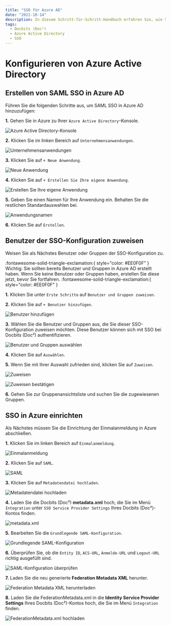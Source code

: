 ```yaml
---
title: "SSO für Azure AD"
date: "2021-10-14"
description: In diesem Schritt-für-Schritt-Handbuch erfahren Sie, wie Sie SSO in Infor Cloud konfigurieren. Beginnend mit den Voraussetzungen, dem Zugriff auf die Cloud und der Überprüfung, um einen neuen Dienstanbieter hinzuzufügen.
tags:
  - Docbits (Doc²)
  - Azure Active Directory
  - SSO
---
```


# Konfigurieren von Azure Active Directory

## Erstellen von SAML SSO in Azure AD

Führen Sie die folgenden Schritte aus, um SAML SSO in Azure AD hinzuzufügen:

**1.** Gehen Sie in Azure zu Ihrer `Azure Active Directory`-Konsole.

![Azure Active Directory-Konsole](/_images/docbits/SSO/Azure_1.png "Azure Active Directory-Konsole")

**2.** Klicken Sie im linken Bereich auf `Unternehmensanwendungen`.

![Unternehmensanwendungen](/_images/docbits/SSO/Azure_2.png "Unternehmensanwendungen")

**3.** Klicken Sie auf `+ Neue Anwendung`.

![Neue Anwendung](/_images/docbits/SSO/Azure_3.png "Neue Anwendung")

**4.** Klicken Sie auf `+ Erstellen Sie Ihre eigene Anwendung`.

![Erstellen Sie Ihre eigene Anwendung](/_images/docbits/SSO/Azure_4.png "Erstellen Sie Ihre eigene Anwendung")

**5.** Geben Sie einen Namen für Ihre Anwendung ein. Behalten Sie die restlichen Standardauswahlen bei.

![Anwendungsnamen](/_images/docbits/SSO/Azure_5.png "Anwendungsnamen")

**6.** Klicken Sie auf `Erstellen`.


## Benutzer der SSO-Konfiguration zuweisen

Weisen Sie als Nächstes Benutzer oder Gruppen der SSO-Konfiguration zu.

:fontawesome-solid-triangle-exclamation:{ style="color: #EE0F0F" }
Wichtig: Sie sollten bereits Benutzer und Gruppen in Azure AD erstellt haben. Wenn Sie keine Benutzer oder Gruppen haben, erstellen Sie diese jetzt, bevor Sie fortfahren.
:fontawesome-solid-triangle-exclamation:{ style="color: #EE0F0F" }

**1.** Klicken Sie unter `Erste Schritte` auf `Benutzer und Gruppen zuweisen`.


**2.** Klicken Sie auf `+ Benutzer hinzufügen`.

![Benutzer hinzufügen](/_images/docbits/SSO/Azure_6.png "Benutzer hinzufügen")


**3.** Wählen Sie die Benutzer und Gruppen aus, die Sie dieser SSO-Konfiguration zuweisen möchten. Diese Benutzer können sich mit SSO bei Docbits (Doc²) authentifizieren.

![Benutzer und Gruppen auswählen](/_images/docbits/SSO/Azure_7.png "Benutzer und Gruppen auswählen")

**4.** Klicken Sie auf `Auswählen`.


**5.** Wenn Sie mit Ihrer Auswahl zufrieden sind, klicken Sie auf `Zuweisen`.

![Zuweisen](/_images/docbits/SSO/Azure_8.png "Zuweisen")

![Zuweisen bestätigen](/_images/docbits/SSO/Azure_9.png "Zuweisen bestätigen")

**6.** Gehen Sie zur Gruppenansichtsliste und suchen Sie die zugewiesenen Gruppen.


## SSO in Azure einrichten

Als Nächstes müssen Sie die Einrichtung der Einmalanmeldung in Azure abschließen.

**1.** Klicken Sie im linken Bereich auf `Einmalanmeldung`.

![Einmalanmeldung](/_images/docbits/SSO/Azure_10.png "Einmalanmeldung")

**2.** Klicken Sie auf `SAML`.

![SAML](/_images/docbits/SSO/Azure_11.png "SAML")

**3.** Klicken Sie auf `Metadatendatei hochladen`.

![Metadatendatei hochladen](/_images/docbits/SSO/Azure_12.png "Metadatendatei hochladen")

**4.** Laden Sie die Docbits (Doc²) **metadata.xml** hoch, die Sie im Menü `Integration` unter `SSO Service Provider Settings` Ihres Docbits (Doc²)-Kontos finden.

![metadata.xml](/_images/docbits/SSO/Azure_Metadata.png "metadata.xml")

**5.** Bearbeiten Sie die `Grundlegende SAML-Konfiguration`.

![Grundlegende SAML-Konfiguration](/_images/docbits/SSO/Azure_13.png "Grundlegende SAML-Konfiguration")

**6.** Überprüfen Sie, ob die `Entity ID`, `ACS-URL`, `Anmelde-URL` und `Logout-URL` richtig ausgefüllt sind.

![SAML-Konfiguration überprüfen](/_images/docbits/SSO/Azure_13.1.png "SAML-Konfiguration überprüfen")

**7.** Laden Sie die neu generierte **Federation Metadata XML** herunter.

![Federation Metadata XML herunterladen](/_images/docbits/SSO/Azure_14.png "Federation Metadata XML herunterladen")

**8.** Laden Sie die FederationMetadata.xml in die **Identity Service Provider Settings** Ihres Docbits (Doc²)-Kontos hoch, die Sie im Menü `Integration` finden.

![FederationMetadata.xml hochladen](/_images/docbits/SSO/Azure_15.png "FederationMetadata.xml hochladen")